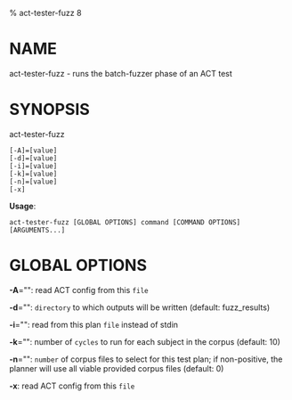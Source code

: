 % act-tester-fuzz 8

# NAME

act-tester-fuzz - runs the batch-fuzzer phase of an ACT test

# SYNOPSIS

act-tester-fuzz

```
[-A]=[value]
[-d]=[value]
[-i]=[value]
[-k]=[value]
[-n]=[value]
[-x]
```

**Usage**:

```
act-tester-fuzz [GLOBAL OPTIONS] command [COMMAND OPTIONS] [ARGUMENTS...]
```

# GLOBAL OPTIONS

**-A**="": read ACT config from this `file`

**-d**="": `directory` to which outputs will be written (default: fuzz_results)

**-i**="": read from this plan `file` instead of stdin

**-k**="": number of `cycles` to run for each subject in the corpus (default: 10)

**-n**="": `number` of corpus files to select for this test plan;
if non-positive, the planner will use all viable provided corpus files (default: 0)

**-x**: read ACT config from this `file`

